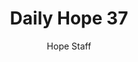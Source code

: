 ---
image: /assets/img/daily-hope-default-artwork.png
title: Daily Hope 37
number: 37
categories:
  - Daily Hope
author: Hope Staff
notes: Daily Hope 37
embed: >-
  <iframe src="https://open.spotify.com/embed/episode/3O2dnzEYgiME82xIoOtkqs?utm_source=generator" width="400px" height="102px" frameborder=“0" scrolling=“no”></iframe>
---